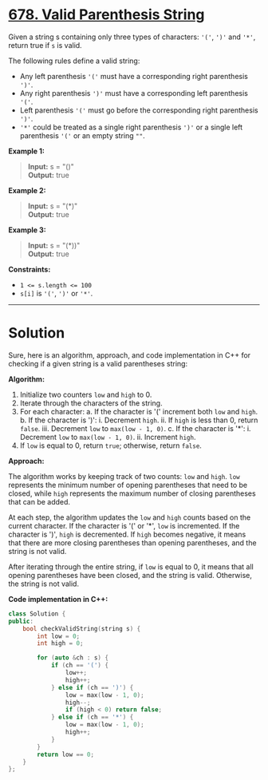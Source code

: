 # [678. Valid Parenthesis String](https://leetcode.com/problems/valid-parenthesis-string/)

Given a string s containing only three types of characters: `'('`, `')'` and `'*'`, return true if `s` is valid.

The following rules define a valid string:

- Any left parenthesis `'('` must have a corresponding right parenthesis `')'`.
- Any right parenthesis `')'` must have a corresponding left parenthesis `'('`.
- Left parenthesis `'('` must go before the corresponding right parenthesis `')'`.
- `'*'` could be treated as a single right parenthesis `')'` or a single left parenthesis `'('` or an empty string `""`.


**Example 1:**

>**Input:** s = "()"<br>
**Output:** true

**Example 2:**

>**Input:** s = "(*)"<br>
**Output:** true

**Example 3:**

>**Input:** s = "(*))"<br>
**Output:** true
 

**Constraints:**

- `1 <= s.length <= 100`
- `s[i]` is `'('`, `')'` or `'*'`.
---
# Solution

Sure, here is an algorithm, approach, and code implementation in C++ for checking if a given string is a valid parentheses string:

**Algorithm:**

1. Initialize two counters `low` and `high` to 0.
2. Iterate through the characters of the string.
3. For each character:
    a. If the character is '(' increment both `low` and `high`.
    b. If the character is ')':
        i. Decrement `high`.
        ii. If `high` is less than 0, return `false`.
        iii. Decrement `low` to `max(low - 1, 0)`.
    c. If the character is '*':
        i. Decrement `low` to `max(low - 1, 0)`.
        ii. Increment `high`.
4. If `low` is equal to 0, return `true`; otherwise, return `false`.

**Approach:**

The algorithm works by keeping track of two counts: `low` and `high`. `low` represents the minimum number of opening parentheses that need to be closed, while `high` represents the maximum number of closing parentheses that can be added.

At each step, the algorithm updates the `low` and `high` counts based on the current character. If the character is '(' or '*', `low` is incremented. If the character is ')', `high` is decremented. If `high` becomes negative, it means that there are more closing parentheses than opening parentheses, and the string is not valid.

After iterating through the entire string, if `low` is equal to 0, it means that all opening parentheses have been closed, and the string is valid. Otherwise, the string is not valid.

**Code implementation in C++:**

```c++
class Solution {
public:
    bool checkValidString(string s) {
        int low = 0;
        int high = 0;

        for (auto &ch : s) {
            if (ch == '(') {
                low++;
                high++;
            } else if (ch == ')') {
                low = max(low - 1, 0);
                high--;
                if (high < 0) return false;
            } else if (ch == '*') {
                low = max(low - 1, 0);
                high++;
            }
        }
        return low == 0;
    }
};
```